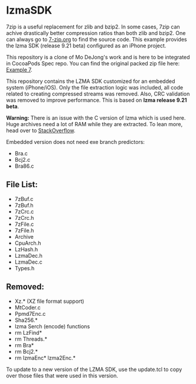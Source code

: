 # lzmaSDK

7zip is a useful replacement for zlib and bzip2. In some cases, 7zip can achive drastically better compression ratios than both zlib and bzip2. One can always go to [7-zip.org](http://www.7-zip.org/) to find the source code. This example provides the lzma SDK (release 9.21 beta) configured as an iPhone project.

This repository is a clone of Mo DeJong's work and is here to be integrated in CocoaPods Spec repo. You can find the original packed zip file here: [Example 7](http://www.modejong.com/iOS/).

This repository contains the LZMA SDK customized for an embedded system (iPhone/iOS). Only the file extraction logic was included, all code related to creating compressed streams was removed. Also, CRC validation was removed to improve performance. This is based on **lzma release 9.21 beta**.

**Warning:** There is an issue with the C version of lzma which is used here. Huge archives need a lot of RAM while they are extracted. To lean more, head over to [StackOverflow](http://stackoverflow.com/a/12668533/408150).

Embedded version does not need exe branch predictors:

* Bra.c
* Bcj2.c
* Bra86.c

## File List:

* 7zBuf.c
* 7zBuf.h
* 7zCrc.c
* 7zCrc.h
* 7zFile.c
* 7zFile.h
* Archive
* CpuArch.h
* LzHash.h
* LzmaDec.h
* LzmaDec.c
* Types.h

## Removed:

* Xz.* (XZ file format support)
* MtCoder.c
* Ppmd7Enc.c
* Sha256.*
* lzma Serch (encode) functions
* rm LzFind*
* rm Threads.*
* rm Bra*
* rm Bcj2.*
* rm lzmaEnc* lzma2Enc.*

To update to a new version of the LZMA SDK, use the update.tcl to copy over those
files that were used in this version.